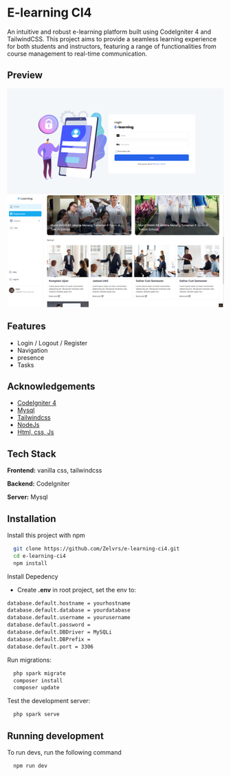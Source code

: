 
# E-learning CI4

An intuitive and robust e-learning platform built using CodeIgniter 4 and TailwindCSS. This project aims to provide a seamless learning experience for both students and instructors, featuring a range of functionalities from course management to real-time communication.

## Preview
<img width="800" src="preview/p-1.png">

<img width="800" src="preview/p-2.png">


## Features

- Login / Logout / Register
- Navigation
- presence
- Tasks 


## Acknowledgements

 - [CodeIgniter 4](https://codeigniter.com/user_guide/intro/index.html)
 - [Mysql](https://www.w3schools.com/MySQL/default.asp)
 - [Tailwindcss](https://tailwindcss.com/docs/installation)
 - [NodeJs](https://nodejs.org/en/learn/getting-started/introduction-to-nodejs)
 - [Html, css, Js](https://www.freecodecamp.org/news/html-css-and-javascript-explained-for-beginners/)


## Tech Stack

**Frontend:** vanilla css, tailwindcss

**Backend:** CodeIgniter

**Server:** Mysql

## Installation

Install this project with npm

```bash
  git clone https://github.com/Zelvrs/e-learning-ci4.git
  cd e-learning-ci4
  npm install 
```
Install Depedency

- Create **.env** in root project, set the env to: 
```bash
database.default.hostname = yourhostname
database.default.database = yourdatabase
database.default.username = yourusername
database.default.password = 
database.default.DBDriver = MySQLi
database.default.DBPrefix =
database.default.port = 3306
```

Run migrations:

```bash
  php spark migrate
  composer install
  composer update
```

Test the development server:

```bash
  php spark serve
```
## Running development

To run devs, run the following command

```bash
  npm run dev
```


